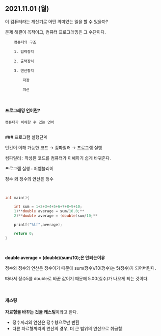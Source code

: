 ## 2021.11.01 (월)

이 컴퓨터라는 계산기로 어떤 의미있는 일을 할 수 있을까? 

문제 해결이 목적이고, 컴퓨터 프로그래밍은 그 수단이다.

        컴퓨터의 구조

        1. 입력장치

        2. 출력장치        

        3. 연산장치

            저장

            계산
<br>

#### 프로그래밍 언어란?

    컴퓨터가 이해할 수 있는 언어


<br>
### 프로그램 실행단계

인간이 이해 가능한 코드 → 컴파일러 → 프로그램 실행

컴파일러 : 작성된 코드를 컴퓨터가 이해하기 쉽게 바꿔준다.

프로그램 실행 : 어쎔블리어

정수 와 정수의 연산은 정수

<br>

```cpp
int main(){

    int sum = 1+2+3+4+5+6+7+8+9+10;
    1)**double average = sum/10.0;**
    2)**double average = (double)sum/10;**

    printf("%lf",average);
    
    return 0;
}
```

<br>

**double average = (double)(sum/10);은 안되는이유**

정수와 정수의 연산은 정수이기 때문에 sum(정수)/10(정수)는 5(정수)가 되어버린다.

따라서 정수5를 double로 바꾼 값이기 때문에 5.00(실수)가 나오게 되는 것이다.

<br>

#### 캐스팅

**자료형을 바꾸는 것을 캐스팅**이라고 한다.

- 정수끼리의 연산은 정수형으로만 반환
- 다른 자료형끼리의 연산의 경우, 더 큰 범위의 연산으로 취급함